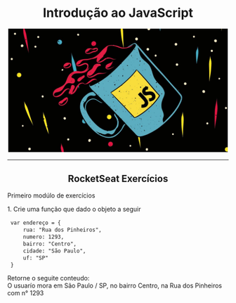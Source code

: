 <h1 align="center" >Introdução ao JavaScript</h1>
<div align="center" >
    <img src="./javascript.jpg" width="500" >
</div> 

***
<h2 align="center" >RocketSeat Exercícios</h2> 
<p>Primeiro modúlo de exercícios</p> 
1. Crie uma função que dado o objeto a seguir 
    
   ```
    var endereço = {
        rua: "Rua dos Pinheiros",
        numero: 1293,
        bairro: "Centro",
        cidade: "São Paulo",
        uf: "SP"
    }
   ``` 
<p>Retorne o seguite conteudo:<br>
O usuarío mora em São Paulo / SP, no bairro Centro, na Rua dos Pinheiros com n° 1293</p>
